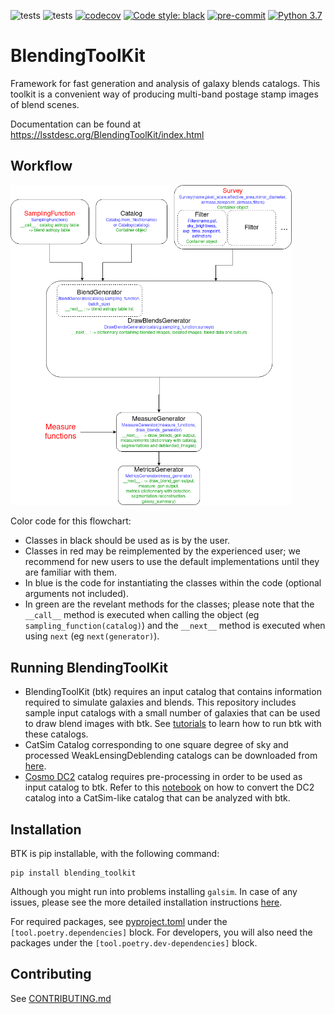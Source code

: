![tests](https://github.com/LSSTDESC/BlendingToolKit/workflows/tests/badge.svg)
![tests](https://github.com/LSSTDESC/BlendingToolKit/workflows/docs/badge.svg)
[![codecov](https://codecov.io/gh/LSSTDESC/BlendingToolKit/branch/main/graph/badge.svg)](https://codecov.io/gh/LSSTDESC/BlendingToolKit)
[![Code style: black](https://img.shields.io/badge/code%20style-black-000000.svg)](https://github.com/psf/black)
[![pre-commit](https://img.shields.io/badge/pre--commit-enabled-brightgreen?logo=pre-commit&logoColor=white)](https://github.com/pre-commit/pre-commit)
[![Python 3.7](https://img.shields.io/badge/python-3.7-blue.svg)](https://www.python.org/downloads/release/python-370/)

# BlendingToolKit
Framework for fast generation and analysis of galaxy blends catalogs. This toolkit is a convenient way of
producing multi-band postage stamp images of blend scenes.

Documentation can be found at https://lsstdesc.org/BlendingToolKit/index.html

## Workflow
<img src="docs/source/images/current_flowchart.png" alt="btk workflow" width="450"/>

Color code for this flowchart:
- Classes in black should be used as is by the user.
- Classes in red may be reimplemented by the experienced user; we recommend for new users to use the default implementations until they are familiar with them.
- In blue is the code for instantiating the classes within the code (optional arguments not included).
- In green are the revelant methods for the classes; please note that the `__call__` method is executed when calling the object (eg `sampling_function(catalog)`) and the `__next__` method is executed when using `next` (eg `next(generator)`).

## Running BlendingToolKit
- BlendingToolKit (btk) requires an input catalog that contains information required to simulate galaxies and blends.
This repository includes sample input catalogs with a small number of galaxies that can be used to draw blend images with btk. See [tutorials](https://github.com/LSSTDESC/BlendingToolKit/tree/main/notebooks) to learn how to run btk with these catalogs.
- CatSim Catalog corresponding to one square degree of sky and processed WeakLensingDeblending catalogs can be downloaded from [here](https://stanford.app.box.com/s/s1nzjlinejpqandudjyykjejyxtgylbk).
- [Cosmo DC2](https://arxiv.org/abs/1907.06530) catalog requires pre-processing in order to be used as input catalog to btk. Refer to this [notebook](https://github.com/LSSTDESC/WeakLensingDeblending/blob/cosmoDC2_ingestion/notebooks/wld_ingestion_cosmoDC2.ipynb) on how to convert the DC2 catalog into a CatSim-like catalog that can be analyzed with btk.

## Installation
BTK is pip installable, with the following command:

```
pip install blending_toolkit
```

Although you might run into problems installing `galsim`. In case of any issues, please see the more detailed installation instructions [here](https://lsstdesc.org/BlendingToolKit/install.html).

For required packages, see [pyproject.toml](https://github.com/LSSTDESC/BlendingToolKit/blob/main/pyproject.toml) under the `[tool.poetry.dependencies]` block. For developers, you will also need the packages under the `[tool.poetry.dev-dependencies]` block.


## Contributing

See [CONTRIBUTING.md](https://github.com/LSSTDESC/BlendingToolKit/blob/main/CONTRIBUTING.md)
